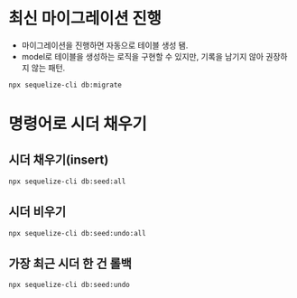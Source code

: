 # 최신 마이그레이션 진행

- 마이그레이션을 진행하면 자동으로 테이블 생성 됌.
- model로 테이블을 생성하는 로직을 구현할 수 있지만, 기록을 남기지 않아 권장하지 않는 패턴.

```bash
npx sequelize-cli db:migrate
```

# 명령어로 시더 채우기

## 시더 채우기(insert)

```bash
npx sequelize-cli db:seed:all
```

## 시더 비우기

```bash
npx sequelize-cli db:seed:undo:all
```

## 가장 최근 시더 한 건 롤백

```bash
npx sequelize-cli db:seed:undo
```
